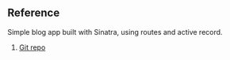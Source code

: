 ## Reference

Simple blog app built with Sinatra, using routes and active record.

1. [Git repo](https://github.com/aviflombaum/sinatra-lv-lecture-1)
